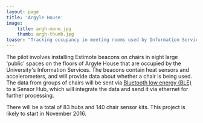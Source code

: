 ```yaml
---
layout: page
title: 'Argyle House'
image: 
    title: argh-mono.jpg
    thumb: argh-thumb.jpg
teaser: "Tracking occupancy in meeting rooms used by Information Services"
---
```


The pilot involves installing Estimote beacons on chairs in eight large 'public' spaces on the floors of Argyle House that are occupied by the University's Information Services. The beacons contain heat sensors and accelerometers, and will provide data about whether a chair is being used. The data from groups of chairs will be sent via [Bluetooth low energy (BLE)](https://www.bluetooth.com/what-is-bluetooth-technology/bluetooth-technology-basics/low-energy) to a Sensor Hub, which will integrate the data and send it via ethernet for further processing. 

There will be a total of 83 hubs and 140 chair sensor kits. This project is likely to start in November 2016.


